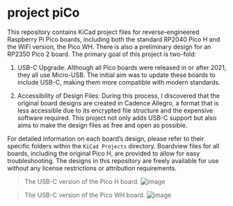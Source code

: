 # project piCo

This repository contains KiCad project files for reverse-engineered Raspberry Pi Pico boards, including both the standard RP2040 Pico H and the WiFi version, the Pico WH. There is also a preliminary design for an RP2350 Pico 2 board. The primary goal of this project is two-fold:

1. USB-C Upgrade: Although all Pico boards were released in or after 2021, they all use Micro-USB. The initial aim was to update these boards to include USB-C, making them more compatible with modern standards.

2. Accessibility of Design Files: During this process, I discovered that the original board designs are created in Cadence Allegro, a format that is less accessible due to its encrypted file structure and the expensive software required. This project not only adds USB-C support but also aims to make the design files as free and open as possible.

For detailed information on each board’s design, please refer to their specific folders within the `KiCad Projects` directory. Boardview files for all boards, including the original Pico H, are provided to allow for easy troubleshooting. The designs in this repository are freely available for use without any license restrictions or attribution requirements.

> The USB-C version of the Pico H board.
![image](https://github.com/user-attachments/assets/9d819516-1af4-44bf-b4f0-ce99df32bf8e)

> The USB-C version of the Pico WH board.
![image](https://github.com/user-attachments/assets/d4c077f3-50ab-40ce-b2ea-31a2d3b9cd26)